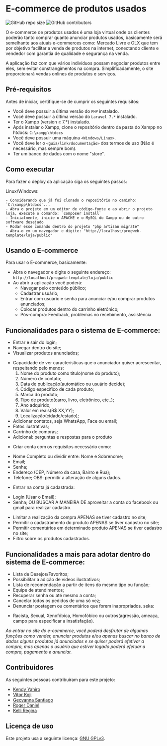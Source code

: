 # E-commerce de produtos usados

<!--- Exemplos de badges. Acesse https://shields.io para outras opções. Você pode querer incluir informações de dependencias, build, testes, licença, etc. --->
![GitHub repo size](https://img.shields.io/github/repo-size/kendyyahiro/progweb-template)
![GitHub contributors](https://img.shields.io/github/contributors/kendyyahiro/progweb-template)

O e-commerce de produtos usados é uma loja virtual onde os clientes poderão tanto comprar quanto anunciar produtos usados, basicamente será semelhante aos atuais e-commerces como: Mercado Livre e OLX que tem por objetivo facilitar a venda de produtos na internet, conectando cliente e vendedor com garantia de qualidade e segurança na venda.

A aplicação faz com que vários indivíduos possam negociar produtos entre eles, sem evitar constrangimentos na compra. Simplificadamente, o site proporcionará vendas onlines de produtos e serviços.

## Pré-requisitos

Antes de iniciar, certifique-se de cumprir os seguintes requisitos:
<!--- Estes são alguns exemplos de requisitos. Adicione, duplique e remova como necessário --->
* Você deve possuir a última versão do `PHP` instalado.
* Você deve possuir a última versão do `Laravel 7.*` instalado.
* Ter o Xampp (version ≥ 7.*) instalado.
* Após instalar o Xampp, clone o repositório dentro da pasta do Xampp no htdocs: `C:\xampp\htdocs`
* Você deve possuir uma máquina `<Windows/Linux>`.
* Você deve ler o `<guia/link/documentação>` dos termos de uso (Não é necessário, mas sempre bom).
* Ter um banco de dados com o nome "store".

## Como executar

Para fazer o deploy da aplicação siga os seguintes passos:

Linux/Windows:
```
- Considerando que já foi clonado o repositório no caminho: `C:\xampp\htdocs`...
- Abra o projeto em um editor de código-fonte e ao abrir o projeto loja, execute o comando: `composer install`
- Inicialmente, inicie o APACHE e o MySQL do Xampp ou de outro software desejado
- Rodar esse comando dentro do projeto "php artisan migrate"
- Abra-o em um navegador e digite: "http://localhost/progweb-template/loja/public"
```

## Usando o E-commerce

Para usar o E-commerce, basicamente:
* Abra o navegador e digite o seguinte endereço: `http://localhost/progweb-template/loja/public`
* Ao abrir a aplicação você poderá:
  * Navegar pelo conteúdo público;
  * Cadastrar usuário;
  * Entrar com usuário e senha para anunciar e/ou comprar produtos anunciados;
  * Colocar produtos dentro do carrinho eletrônico;
  * Pós-compra: Feedback, problemas no recebimento, assistência.  

## Funcionalidades para o sistema de E-commerce:
* Entrar e sair do login;
* Navegar dentro do site;
* Visualizar produtos anunciados;
 - Capacidade de ver características que o anunciador quiser acrescentar, respeitando pelo menos:
   1) Nome do produto como título(nome do produto);
   2) Número de contato;
   3) Data de publicação(automático ou usuário decide);
   4) Código específico de cada produto;
   5) Marca do produto;
   6) Tipo de produto(carro, livro, eletrônico, etc..);
   7) Ano adquirido;
   8) Valor em reais(R$ XX,YY);
   9) Localização(cidade/estado);
 - Adicionar contatos, seja WhatsApp, Face ou email;
 - Fotos ilustrativas;
 - Carrinho de compras;
 - Adicional: perguntas e respostas para o produto
* Criar conta com os requisitos necessário como:
 - Nome Completo ou dividir entre: Nome e Sobrenome;
 - Email;
 - Senha;
 - Endereço (CEP, Número da casa, Bairro e Rua);
 - Telefone;
   OBS: permitir a alteração de alguns dados.
* Entrar na conta já cadastrada:
 - Login (Usar o Email);
 - Senha;
   OU BUSCAR A MANEIRA DE aproveitar a conta do facebook ou gmail para realizar cadastro.
* Limitar a realização da compra APENAS se tiver cadastro no site; 
* Permitir o cadastramento do produto APENAS se tiver cadastro no site; 
* Permitir comentários em determinado produto APENAS se tiver cadastro no site;
* Filtro sobre os produtos cadastrados.


## Funcionalidades a mais para adotar dentro do sistema de E-commerce:

* Lista de Desejos/Favoritos;
* Possibilitar a adição de vídeos ilustrativos;
* Lista de recomendação a partir de itens do mesmo tipo ou função;
* Equipe de atendimentos;
* Recuperar senha ou até mesmo a conta;
* Cancelar todos os pedidos de uma só vez;
* Denunciar postagem ou comentários que forem inapropriados. seka:
 - Racista, Sexual, Xenofóbica, Homofóbico ou outros(agressão, ameaça, campo para especificar a insatisfação).

*Ao entrar no site do e-commerce, você poderá desfrutar de algumas funções como vender, anunciar produtos e/ou apenas buscar no banco de dados alguns produtos já anunciados e se quiser poderá efetivar a compra, mas apenas o usuário que estiver logado poderá efetuar a compra, pagamento e anunciar.*

## Contribuidores

As seguintes pessoas contribuiram para este projeto:

* [Kendy Yahiro](https://github.com/kendyyahiro)
* [Vitor Koji](https://github.com/vitorkoji)
* [Geovanna Santiago](https://github.com/GeovannaSantiago)
* [Roger Daniel](https://github.com/rrowdas)
* [Kelli Regina](https://github.com/Kelli-Regina)


## Licença de uso

<!--- Se não tiver certeza de qual, verifique este site: https://choosealicense.com/--->
<!---Este projeto usa a seguinte licença: [<GNU GPLv3>](<https://choosealicense.com/licenses/gpl-3.0/>). 
*Você também deve criar um arquivo chamado LICENSE no projeto*--->
Este projeto usa a seguinte licença: [GNU GPLv3](https://choosealicense.com/licenses/gpl-3.0/).

